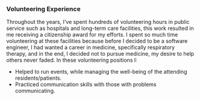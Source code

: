### Volunteering Experience

Throughout the years, I’ve spent hundreds of volunteering hours in public service such as hospitals and long-term care facilities, this work resulted in me receiving a citizenship award for my efforts. I spent so much time volunteering at these facilities because before I decided to be a software engineer, I had wanted a career in medicine, specifically respiratory therapy, and in the end, I decided not to pursue medicine, my desire to help others never faded. In these volunteering positions I:

*   Helped to run events, while managing the well-being of the attending residents/patients.
*   Practiced communication skills with those with problems communicating.